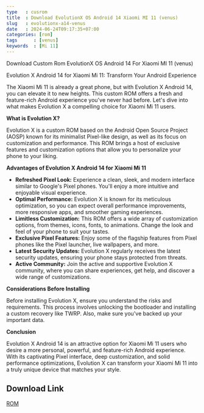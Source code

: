 ```yaml
---
type   : cusrom
title  : Download EvolutionX OS Android 14 Xiaomi MI 11 (venus)
slug   : evolutionx-a14-venus
date   : 2024-06-24T09:17:35+07:00
categories: [rom]
tags      : [venus]
keywords  : [Mi 11]
---
```


Download Custom Rom EvolutionX OS Android 14 For Xiaomi MI 11 (venus)

Evolution X Android 14 for Xiaomi Mi 11: Transform Your Android Experience

The Xiaomi Mi 11 is already a great phone, but with Evolution X Android 14, you can elevate it to new heights. This custom ROM offers a fresh and feature-rich Android experience you've never had before. Let's dive into what makes Evolution X a compelling choice for Xiaomi Mi 11 users.

**What is Evolution X?**

Evolution X is a custom ROM based on the Android Open Source Project (AOSP) known for its minimalist Pixel-like design, as well as its focus on customization and performance. This ROM brings a host of exclusive features and customization options that allow you to personalize your phone to your liking.

**Advantages of Evolution X Android 14 for Xiaomi Mi 11**

* **Refreshed Pixel Look:** Experience a clean, sleek, and modern interface similar to Google's Pixel phones. You'll enjoy a more intuitive and enjoyable visual experience.
* **Optimal Performance:** Evolution X is known for its meticulous optimization, so you can expect overall performance improvements, more responsive apps, and smoother gaming experiences.
* **Limitless Customization:** This ROM offers a wide array of customization options, from themes, icons, fonts, to animations. Change the look and feel of your phone to suit your tastes.
* **Exclusive Pixel Features:** Enjoy some of the flagship features from Pixel phones like the Pixel launcher, live wallpapers, and more.
* **Latest Security Updates:** Evolution X regularly receives the latest security updates, ensuring your phone stays protected from threats.
* **Active Community:** Join the active and supportive Evolution X community, where you can share experiences, get help, and discover a wide range of customizations.

**Considerations Before Installing**

Before installing Evolution X, ensure you understand the risks and requirements. This process involves unlocking the bootloader and installing a custom recovery like TWRP. Also, make sure you've backed up your important data.

**Conclusion**

Evolution X Android 14 is an attractive option for Xiaomi Mi 11 users who desire a more personal, powerful, and feature-rich Android experience. With its captivating Pixel interface, deep customization, and solid performance optimizations, Evolution X can transform your Xiaomi Mi 11 into a truly unique device that matches your style.


## Download Link
[ROM](https://sourceforge.net/projects/evolution-x/files/venus/14/)


